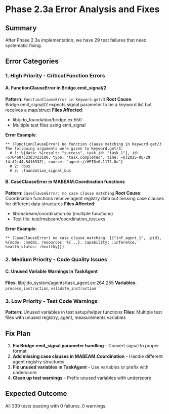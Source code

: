 # Phase 2.3a Error Analysis and Fixes

## Summary
After Phase 2.3a implementation, we have 29 test failures that need systematic fixing.

## Error Categories

### 1. High Priority - Critical Function Errors

#### A. FunctionClauseError in Bridge.emit_signal/2
**Pattern**: `FunctionClauseError in Keyword.get/3`
**Root Cause**: Bridge.emit_signal/2 expects signal parameter to be a keyword list but receives a map/struct
**Files Affected**: 
- lib/jido_foundation/bridge.ex:550
- Multiple test files using emit_signal

**Error Example**:
```
** (FunctionClauseError) no function clause matching in Keyword.get/3
The following arguments were given to Keyword.get/3:
  # 1: %{data: %{result: "success", task_id: "task_1"}, id: -576460752303423100, type: "task.completed", time: ~U[2025-06-29 14:42:44.841693Z], source: "agent://#PID<0.1172.0>"}
  # 2: :bus
  # 3: :foundation_signal_bus
```

#### B. CaseClauseError in MABEAM.Coordination functions  
**Pattern**: `CaseClauseError: no case clause matching`
**Root Cause**: Coordination functions receive agent registry data but missing case clauses for different data structures
**Files Affected**:
- lib/mabeam/coordination.ex (multiple functions)
- Test file: test/mabeam/coordination_test.exs

**Error Example**:
```
** (CaseClauseError) no case clause matching: [{"inf_agent_1", :pid1, %{node: :node1, resources: %{...}, capability: :inference, health_status: :healthy}}]
```

### 2. Medium Priority - Code Quality Issues

#### C. Unused Variable Warnings in TaskAgent
**Files**: lib/jido_system/agents/task_agent.ex:264,255
**Variables**: `process_instruction`, `validate_instruction`

### 3. Low Priority - Test Code Warnings  
**Pattern**: Unused variables in test setup/helper functions
**Files**: Multiple test files with unused registry, agent, measurements variables

## Fix Plan

1. **Fix Bridge.emit_signal parameter handling** - Convert signal to proper format
2. **Add missing case clauses in MABEAM.Coordination** - Handle different agent registry structures  
3. **Fix unused variables in TaskAgent** - Use variables or prefix with underscore
4. **Clean up test warnings** - Prefix unused variables with underscore

## Expected Outcome
All 330 tests passing with 0 failures, 0 warnings.
